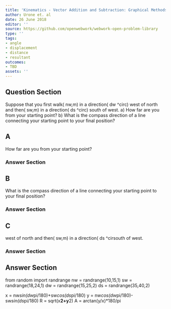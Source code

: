 ```yaml
---
title: 'Kinematics - Vector Addition and Subtraction: Graphical Methods'
author: Urone et. al
date: 26 June 2018
editor: ''
source: https://github.com/openwebwork/webwork-open-problem-library
type: ''
tags:
- angle
- displacement
- distance
- resultant
outcomes:
- TBD
assets: ''
---
```


## Question Section 

Suppose that you first walk( nw,m) in a direction( dw ^circ) west of north and then( sw,m) in a direction( ds ^circ) south of west.
a) How far are you from your starting point?
b) What is the compass direction of a line connecting your starting point to your final position?

## A
How far are you from your starting point?
### Answer Section
## B
What is the compass direction of a line connecting your starting point to your final position?
### Answer Section
## C
west of north and then( sw,m) in a direction( ds ^cirsouth of west.
### Answer Section


## Answer Section

from random import randrange
nw = randrange(10,15,1)
sw = randrange(18,24,1)
dw = randrange(15,25,2)
ds = randrange(35,40,2)

x = nw*sin(dw*pi/180)+sw*cos(ds*pi/180)
y = nw*cos(dw*pi/180)-sw*sin(ds*pi/180)
R = sqrt(x**2+y**2)
A = arctan(y/x)*180/pi